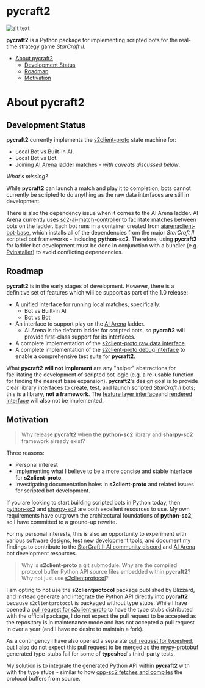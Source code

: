 # pycraft2

![alt text][bot_vs_bot_gif]

[bot_vs_bot_gif]: https://github.com/jrtknauer/pycraft2/raw/main/.github/assets/pycraft2_bot_vs_bot.gif "pycraft2 bot versus bot gif"

**pycraft2** is a Python package for implementing scripted bots for the real-time strategy game *StarCraft II*.

- [About pycraft2](#about-pycraft2)
    - [Development Status](#development-status)
    - [Roadmap](#roadmap)
    - [Motivation](#motivation)

# About pycraft2

## Development Status

**pycraft2** currently implements the [s2client-proto](https://github.com/Blizzard/s2client-proto) state machine for:

- Local Bot vs Built-in AI.
- Local Bot vs Bot.
- Joining [AI Arena](https://aiarena.net) ladder matches - *with caveats discussed below*.

*What's missing?*

While **pycraft2** can launch a match and play it to completion, bots cannot currently be scripted to do anything as
the raw data interfaces are still in development.

There is also the dependency issue when it comes to the AI Arena ladder. AI Arena currently uses
[sc2-ai-match-controller](https://github.com/aiarena/sc2-ai-match-controller) to facilitate matches between bots on
the ladder. Each bot runs in a container created from
[aiarenaclient-bot-base](https://hub.docker.com/r/aiarena/arenaclient-bot-base/), which installs all of the
dependencies from the major *StarCraft II* scripted bot frameworks - including **python-sc2**. Therefore, using **pycraft2**
for ladder bot development must be done in conjunction with a bundler (e.g.
[Pyinstaller](https://pyinstaller.org/en/stable/)) to avoid conflicting dependencies.

## Roadmap

**pycraft2** is in the early stages of development. However, there is a definitive set of features which will be
support as part of the 1.0 release:

- A unified interface for running local matches, specifically:
    - Bot vs Built-in AI
    - Bot vs Bot
- An interface to support play on the [AI Arena](https://aiarena.net/) ladder.
    - AI Arena is the defacto ladder for scripted bots, so **pycraft2** will provide first-class support for its
    interfaces.
- A complete implementation of the [s2client-proto raw data interface](https://github.com/Blizzard/s2client-proto/blob/master/docs/protocol.md#raw-data).
- A complete implementation of the [s2client-proto debug interface](https://github.com/Blizzard/s2client-proto/blob/master/s2clientprotocol/debug.proto)
  to enable a comprehensive test suite for **pycraft2**.

What **pycraft2** **will not implement** are any "helper" abstractions for facilitating the development of scripted bot
logic (e.g. a re-usable function for finding the nearest base expansion). **pycraft2**'s design goal is to provide clear
library interfaces to create, test, and launch scripted *StarCraft II* bots; this is a library, **not a framework**.
The [feature layer interface](https://github.com/Blizzard/s2client-proto/blob/master/docs/protocol.md#feature-layer)and
[rendered interface](https://github.com/Blizzard/s2client-proto/blob/master/docs/protocol.md#rendered) will also not
be implemented.

## Motivation

> Why release **pycraft2** when the **python-sc2** library and **sharpy-sc2** framework already exist?

Three reasons:

- Personal interest
- Implementing what I believe to be a more concise and stable interface for **s2client-proto**.
- Investigating documentation holes in **s2client-proto** and related issues for scripted bot development.

If you are looking to start building scripted bots in Python today, then [python-sc2](https://github.com/BurnySc2/python-sc2)
and [sharpy-sc2](https://github.com/DrInfy/sharpy-sc2) are both excellent resources to use. My own requirements have
outgrown the architectural foundations of **python-sc2**, so I have committed to a ground-up rewrite.

For my personal interests, this is also an opportunity to experiment with various software designs, test new development
tools, and document my findings to contribute to the [StarCraft II AI community discord](https://discordapp.com/invite/zXHU4wM)
and [AI Arena](https://aiarena.net/wiki/bot-development/) bot development resources.

> Why is **s2client-proto** a git submodule. Why are the compiled protocol buffer Python API source files embedded within
> **pycraft2**? Why not just use [s2clientprotocol](https://pypi.org/project/s2clientprotocol/)?

I am opting to not use the **s2clientprotocol** package published by Blizzard, and instead generate and integrate the
Python API directly into **pycraft2** because `s2clientprotocol` is packaged without type stubs. While I have opened a
[pull request for s2client-proto](https://github.com/Blizzard/s2client-proto/pull/204) to have the type stubs
distributed with the official package, I do not expect the pull request to be accepted as the repository is in
maintenance mode and has not accepted a pull request in over a year (and I have no desire to maintain a fork).

As a contingency I have also opened a separate [pull request for typeshed](https://github.com/python/typeshed/pull/10372),
but I also do not expect this pull request to be merged as the [mypy-protobuf](https://github.com/nipunn1313/mypy-protobuf)
generated type-stubs fail for some of **typeshed**'s third-party tests.

My solution is to integrate the generated Python API within **pycraft2** with with the type stubs - similar to how
[cpp-sc2 fetches and compiles](https://github.com/cpp-sc2/cpp-sc2/blob/master/thirdparty/cmake/sc2protocol.cmake)
the protocol buffers from source.
